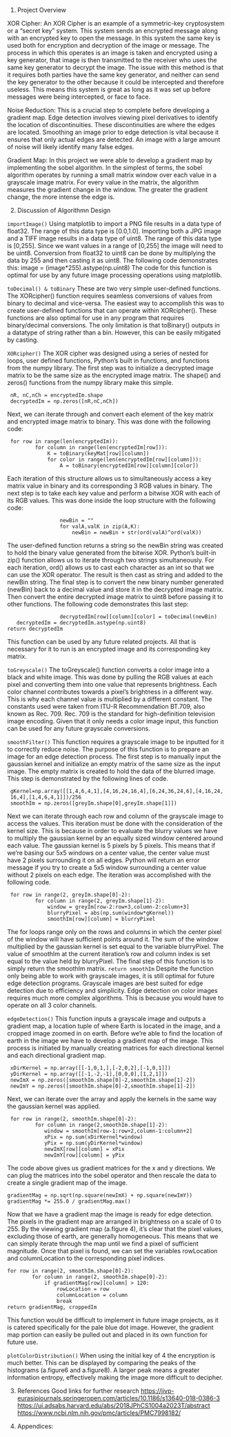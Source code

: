 1. Project Overview

XOR Cipher:
An XOR Cipher is an example of a symmetric-key cryptosystem or a “secret key” system. This system sends an encrypted message along with an encrypted key to open the message. In this system the same key is used both for encryption and decryption of the image or message. The process in which this operates is an image is taken and encrypted using a key generator, that image is then transmitted to the receiver who uses the same key generator to decrypt the image. The issue with this method is that it requires both parties have the same key generator, and neither can send the key generator to the other because it could be intercepted and therefore useless. This means this system is great as long as it was set up before messages were being intercepted, or face to face.

Noise Reduction:
This is a crucial step to complete before developing a gradient map. Edge detection involves viewing pixel derivatives to identify the location of discontinuities. These discontinuities are where the edges are located. Smoothing an image prior to edge detection is vital because it ensures that only actual edges are detected. An image with a large amount of noise will likely identify many false edges.

Gradient Map:
In this project we were able to develop a gradient map by implementing the sobel algorithm. In the simplest of terms, the sobel algorithm operates by running a small matrix window over each value in a grayscale image matrix. For every value in the matrix, the algorithm measures the gradient change in the window. The greater the gradient change, the more intense the edge is.

2. Discussion of Algorithmn Design

`importImage()`
Using matplotlib to import a PNG file results in a data type of float32. The range of this data type is [0.0,1.0]. Importing both a JPG image and a TIFF image results in a data type of uint8. The range of this data type is [0,255]. Since we want values in a range of [0,255] the image will need to be uint8. Conversion from float32 to uint8 can be done by multiplying the data by 255 and then casting it as uint8. The following code demonstrates this:
image = (image*255).astype(np.uint8) 
The code for this function is optimal for use by any future image processing operations
using matplotlib.

`toDecimal() & toBinary`
These are two very simple user-defined functions. The XORcipher() function requires seamless conversions of values from binary to decimal and vice-versa. The easiest way to accomplish this was to create user-defined functions that can operate within XORcipher(). These functions are also optimal for use in any program that requires binary/decimal conversions. The only limitation is that toBinary() outputs in a datatype of string rather than a bin. However, this can be easily mitigated by casting.

`XORcipher()`
The XOR cipher was designed using a series of nested for loops, user defined functions, Python’s built in functions, and functions from the numpy library. The first step was to initialize a decrypted image matrix to be the same size as the encrypted image matrix. The shape() and zeros() functions from the numpy library make this simple.
```
 nR, nC,nCh = encryptedIm.shape
 decryptedIm = np.zeros([nR,nC,nCh])
 ```
Next, we can iterate through and convert each element of the key matrix and encrypted image matrix to binary. This was done with the following code:
```
 for row in range(len(encryptedIm)):
         for column in range(len(encryptedIm[row])):
             K = toBinary(keyMat[row][column])
             for color in range(len(encryptedIm[row][column])):
                 A = toBinary(encryptedIm[row][column][color])
```
Each iteration of this structure allows us to simultaneously access a key matrix value in binary and its corresponding 3 RGB values in binary. The next step is to take each key value and perform a bitwise XOR with each of its RGB values. This was done inside the loop structure with the following code:
```
                 newBin = ""
                 for valA,valK in zip(A,K):
                     newBin = newBin + str(ord(valA)^ord(valK))
```
The user-defined function returns a string so the newBin string was created to hold the binary value generated from the bitwise XOR. Python’s built-in zip() function allows us to iterate through two strings simultaneously. For each iteration, ord() allows us to cast each character as an int so that we can use the XOR operator. The result is then cast as string and added to the newBin string. The final step is to convert the new binary number generated (newBin) back to a decimal value and store it in the decrypted image matrix. Then convert the entire decrypted image matrix to uint8 before passing it to other functions. The following code demonstrates this last step:
```
                 decryptedIm[row][column][color] = toDecimal(newBin)
   decryptedIm = decryptedIm.astype(np.uint8)
return decryptedIm
```
This function can be used by any future related projects. All that is necessary for it to
run is an encrypted image and its corresponding key matrix.

`toGreyscale()`
The toGreyscale() function converts a color image into a black and white image. This was done by pulling the RGB values at each pixel and converting them into one value that represents brightness. Each color channel contributes towards a pixel’s brightness in a different way. This is why each channel value is multiplied by a different constant. The constants used were taken from ITU-R Recommendation BT.709, also known as Rec. 709. Rec. 709 is the standard for high-definition television image encoding. Given that it only needs a color image input, this function can be used for any future grayscale conversions.

`smoothFilter()`
This function requires a grayscale image to be inputted for it to correctly reduce noise. The purpose of this function is to prepare an image for an edge detection process. The first step is to manually input the gaussian kernel and initialize an empty matrix of the same size as the input image. The empty matrix is created to hold the data of the blurred image. This step is demonstrated by the following lines of code.
```
 gKernel=np.array([[1,4,6,4,1],[4,16,24,16,4],[6,24,36,24,6],[4,16,24,
 16,4],[1,4,6,4,1]])/256
 smoothIm = np.zeros([greyIm.shape[0],greyIm.shape[1]])
 ```
Next we can iterate through each row and column of the grayscale image to access the values. This iteration must be done with the consideration of the kernel size. This is because in order to evaluate the blurry values we have to multiply the gaussian kernel by an equally sized window centered around each value. The gaussian kernel is 5 pixels by 5 pixels. This means that if we’re basing our 5x5 windows on a center value, the center value must have 2 pixels surrounding it on all edges. Python will return an error message if you try to create a 5x5 window surrounding a center value without 2 pixels on each edge. The iteration was accomplished with the following code.
```
 for row in range(2, greyIm.shape[0]-2):
         for column in range(2, greyIm.shape[1]-2):
             window = greyIm[row-2:row+3,column-2:column+3]
             blurryPixel = abs(np.sum(window*gKernel))
             smoothIm[row][column] = blurryPixel
```
The for loops range only on the rows and columns in which the center pixel of the window will have sufficient points around it. The sum of the window multiplied by the gaussian kernel is set equal to the variable blurryPixel. The value of smoothIm at the current iteration’s row and column index is set equal to the value held by blurryPixel. The final step of this function is to simply return the smoothIm matrix.
`return smoothIm`
Despite the function only being able to work with grayscale images, it is still optimal for future edge detection programs. Grayscale images are best suited for edge detection due to efficiency and simplicity. Edge detection on color images requires much more complex algorithms. This is because you would have to operate on all 3 color channels.

`edgeDetection()`
This function inputs a grayscale image and outputs a gradient map, a location tuple of where Earth is located in the image, and a cropped image zoomed in on earth. Before we’re able to find the location of earth in the image we have to develop a gradient map of the image. This process is initiated by manually creating matrices for each directional kernel and each directional gradient map.
```
 xDirKernel = np.array([[-1,0,1,],[-2,0,2],[-1,0,1]])
 yDirKernel = np.array([[-1,-2,-1],[0,0,0],[1,2,1]])
 newImX = np.zeros([smoothIm.shape[0]-2,smoothIm.shape[1]-2])
 newImY = np.zeros([smoothIm.shape[0]-2,smoothIm.shape[1]-2])
```
Next, we can iterate over the array and apply the kernels in the same way the gaussian kernel was applied.
```
 for row in range(2, smoothIm.shape[0]-2):
         for column in range(2,smoothIm.shape[1]-2):
            window = smoothIm[row-1:row+2,column-1:column+2]
            xPix = np.sum(xDirKernel*window)
            yPix = np.sum(yDirKernel*window)
            newImX[row][column] = xPix
            newImY[row][column] = yPix
```
The code above gives us gradient matrices for the x and y directions. We can plug the matrices into the sobel operator and then rescale the data to create a single gradient map of the image.
 ```
 gradientMag = np.sqrt(np.square(newImX) + np.square(newImY))
 gradientMag *= 255.0 / gradientMag.max()
```
Now that we have a gradient map the image is ready for edge detection. The pixels in the gradient map are arranged in brightness on a scale of 0 to 255. By the viewing gradient map (a.figure 4), it’s clear that the pixel values, excluding those of earth, are generally homogeneous. This means that we can simply iterate through the map until we find a pixel of sufficient magnitude. Once that pixel is found, we can set the variables rowLocation and columnLocation to the corresponding pixel indices.
```
for row in range(2, smoothIm.shape[0]-2):
        for column in range(2, smoothIm.shape[0]-2):
            if gradientMag[row][column] > 120:
                rowLocation = row
                columnLocation = column
                break
return gradientMag, croppedIm
```
This function would be difficult to implement in future image projects, as it is catered specifically for the pale blue dot image. However, the gradient map portion can easily be pulled out and placed in its own function for future use.

`plotColorDistribution()`
When using the initial key of 4 the encryption is much better. This can be displayed by comparing the peaks of the histograms (a.figure6 and a.figure8). A larger peak means a greater information entropy, effectively making the image more difficult to decipher.

3. References 
Good links for further research
https://jivp-eurasipjournals.springeropen.com/articles/10.1186/s13640-018-0386-3 
https://ui.adsabs.harvard.edu/abs/2018JPhCS1004a2023T/abstract 
https://www.ncbi.nlm.nih.gov/pmc/articles/PMC7998182/

4. Appendices: